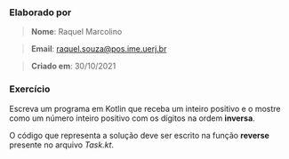 ### Elaborado por
> **Nome**: Raquel Marcolino

> **Email**: raquel.souza@pos.ime.uerj.br

> **Criado em**: 30/10/2021


### Exercício

Escreva um programa em Kotlin que receba um inteiro positivo e o mostre como um número inteiro positivo com os dígitos na ordem **inversa**.

O código que representa a solução deve ser escrito na função **reverse** presente no arquivo _Task.kt_.
